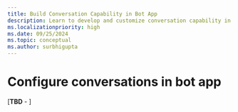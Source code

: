 ```yaml
---
title: Build Conversation Capability in Bot App
description: Learn to develop and customize conversation capability in a bot app
ms.localizationpriority: high
ms.date: 09/25/2024
ms.topic: conceptual
ms.author: surbhigupta
---
```


# Configure conversations in bot app

[**TBD** - ]
